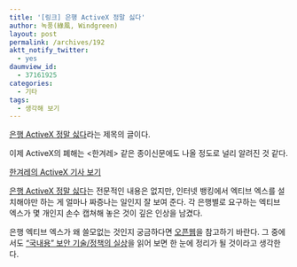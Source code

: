 ```yaml
---
title: '[링크] 은행 ActiveX 정말 싫다'
author: 녹풍(綠風, Windgreen)
layout: post
permalink: /archives/192
aktt_notify_twitter:
  - yes
daumview_id:
  - 37161925
categories:
  - 기타
tags:
  - 생각해 보기
---
```

<a href="http://mastmanban.tistory.com/225" target="_blank">은행 ActiveX 정말 싫다</a>라는 제목의 글이다.

이제 ActiveX의 폐해는 <한겨레> 같은 종이신문에도 나올 정도로 널리 알려진 것 같다.

<a href="http://www.google.co.kr/search?sourceid=chrome&ie=UTF-8&q=site:hani.co.kr+액티브+엑스" target="_blank">한겨레의 ActiveX 기사 보기</a>

<a href="http://mastmanban.tistory.com/225" target="_blank">은행 ActiveX 정말 싫다</a>는 전문적인 내용은 없지만, 인터넷 뱅킹에서 엑티브 엑스를 설치해야만 하는 게 얼마나 짜증나는 일인지 잘 보여 준다. 각 은행별로 요구하는 엑티브 엑스가 몇 개인지 손수 캡쳐해 놓은 것이 깊은 인상을 남겼다.

은행 엑티브 엑스가 왜 쓸모없는 것인지 궁금하다면 <a href="http://openweb.or.kr/" target="_blank">오픈웹</a>을 참고하기 바란다. 그 중에서도 <a href="http://openweb.or.kr/?p=1826" target="_blank">“국내용” 보안 기술/정책의 실상</a>을 읽어 보면 한 눈에 정리가 될 것이라고 생각한다.